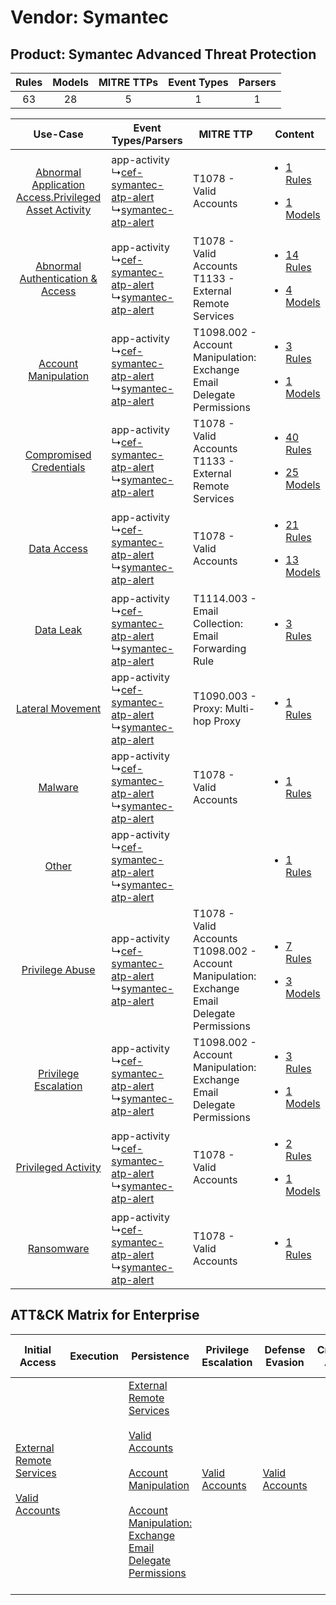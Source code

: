 Vendor: Symantec
================
Product: Symantec Advanced Threat Protection
--------------------------------------------
| Rules | Models | MITRE TTPs | Event Types | Parsers |
|:-----:|:------:|:----------:|:-----------:|:-------:|
|  63   |   28   |     5      |      1      |    1    |

|    Use-Case    | Event Types/Parsers    | MITRE TTP    | Content    |
|:----:| ---- | ---- | ---- |
| [Abnormal Application Access.Privileged Asset Activity](../../../UseCases/uc_abnormal_application_access.privileged_asset_activity.md) |  app-activity<br> ↳[cef-symantec-atp-alert](Ps/pC_cefsymantecatpalert.md)<br> ↳[symantec-atp-alert](Ps/pC_symantecatpalert.md)<br> | T1078 - Valid Accounts<br>    | [<ul><li>1 Rules</li></ul><ul><li>1 Models</li></ul>](RM/r_m_symantec_symantec_advanced_threat_protection_Abnormal_Application_Access.Privileged_Asset_Activity.md) |
|    [Abnormal Authentication & Access](../../../UseCases/uc_abnormal_authentication_&_access.md)    |  app-activity<br> ↳[cef-symantec-atp-alert](Ps/pC_cefsymantecatpalert.md)<br> ↳[symantec-atp-alert](Ps/pC_symantecatpalert.md)<br> | T1078 - Valid Accounts<br>T1133 - External Remote Services<br>    | [<ul><li>14 Rules</li></ul><ul><li>4 Models</li></ul>](RM/r_m_symantec_symantec_advanced_threat_protection_Abnormal_Authentication_&_Access.md)    |
|    [Account Manipulation](../../../UseCases/uc_account_manipulation.md)    |  app-activity<br> ↳[cef-symantec-atp-alert](Ps/pC_cefsymantecatpalert.md)<br> ↳[symantec-atp-alert](Ps/pC_symantecatpalert.md)<br> | T1098.002 - Account Manipulation: Exchange Email Delegate Permissions<br>    | [<ul><li>3 Rules</li></ul><ul><li>1 Models</li></ul>](RM/r_m_symantec_symantec_advanced_threat_protection_Account_Manipulation.md)    |
|    [Compromised Credentials](../../../UseCases/uc_compromised_credentials.md)    |  app-activity<br> ↳[cef-symantec-atp-alert](Ps/pC_cefsymantecatpalert.md)<br> ↳[symantec-atp-alert](Ps/pC_symantecatpalert.md)<br> | T1078 - Valid Accounts<br>T1133 - External Remote Services<br>    | [<ul><li>40 Rules</li></ul><ul><li>25 Models</li></ul>](RM/r_m_symantec_symantec_advanced_threat_protection_Compromised_Credentials.md)    |
|    [Data Access](../../../UseCases/uc_data_access.md)    |  app-activity<br> ↳[cef-symantec-atp-alert](Ps/pC_cefsymantecatpalert.md)<br> ↳[symantec-atp-alert](Ps/pC_symantecatpalert.md)<br> | T1078 - Valid Accounts<br>    | [<ul><li>21 Rules</li></ul><ul><li>13 Models</li></ul>](RM/r_m_symantec_symantec_advanced_threat_protection_Data_Access.md)    |
|    [Data Leak](../../../UseCases/uc_data_leak.md)    |  app-activity<br> ↳[cef-symantec-atp-alert](Ps/pC_cefsymantecatpalert.md)<br> ↳[symantec-atp-alert](Ps/pC_symantecatpalert.md)<br> | T1114.003 - Email Collection: Email Forwarding Rule<br>    | [<ul><li>3 Rules</li></ul>](RM/r_m_symantec_symantec_advanced_threat_protection_Data_Leak.md)    |
|    [Lateral Movement](../../../UseCases/uc_lateral_movement.md)    |  app-activity<br> ↳[cef-symantec-atp-alert](Ps/pC_cefsymantecatpalert.md)<br> ↳[symantec-atp-alert](Ps/pC_symantecatpalert.md)<br> | T1090.003 - Proxy: Multi-hop Proxy<br>    | [<ul><li>1 Rules</li></ul>](RM/r_m_symantec_symantec_advanced_threat_protection_Lateral_Movement.md)    |
|    [Malware](../../../UseCases/uc_malware.md)    |  app-activity<br> ↳[cef-symantec-atp-alert](Ps/pC_cefsymantecatpalert.md)<br> ↳[symantec-atp-alert](Ps/pC_symantecatpalert.md)<br> | T1078 - Valid Accounts<br>    | [<ul><li>1 Rules</li></ul>](RM/r_m_symantec_symantec_advanced_threat_protection_Malware.md)    |
|    [Other](../../../UseCases/uc_other.md)    |  app-activity<br> ↳[cef-symantec-atp-alert](Ps/pC_cefsymantecatpalert.md)<br> ↳[symantec-atp-alert](Ps/pC_symantecatpalert.md)<br> |    | [<ul><li>1 Rules</li></ul>](RM/r_m_symantec_symantec_advanced_threat_protection_Other.md)    |
|    [Privilege Abuse](../../../UseCases/uc_privilege_abuse.md)    |  app-activity<br> ↳[cef-symantec-atp-alert](Ps/pC_cefsymantecatpalert.md)<br> ↳[symantec-atp-alert](Ps/pC_symantecatpalert.md)<br> | T1078 - Valid Accounts<br>T1098.002 - Account Manipulation: Exchange Email Delegate Permissions<br> | [<ul><li>7 Rules</li></ul><ul><li>3 Models</li></ul>](RM/r_m_symantec_symantec_advanced_threat_protection_Privilege_Abuse.md)    |
|    [Privilege Escalation](../../../UseCases/uc_privilege_escalation.md)    |  app-activity<br> ↳[cef-symantec-atp-alert](Ps/pC_cefsymantecatpalert.md)<br> ↳[symantec-atp-alert](Ps/pC_symantecatpalert.md)<br> | T1098.002 - Account Manipulation: Exchange Email Delegate Permissions<br>    | [<ul><li>3 Rules</li></ul><ul><li>1 Models</li></ul>](RM/r_m_symantec_symantec_advanced_threat_protection_Privilege_Escalation.md)    |
|    [Privileged Activity](../../../UseCases/uc_privileged_activity.md)    |  app-activity<br> ↳[cef-symantec-atp-alert](Ps/pC_cefsymantecatpalert.md)<br> ↳[symantec-atp-alert](Ps/pC_symantecatpalert.md)<br> | T1078 - Valid Accounts<br>    | [<ul><li>2 Rules</li></ul><ul><li>1 Models</li></ul>](RM/r_m_symantec_symantec_advanced_threat_protection_Privileged_Activity.md)    |
|    [Ransomware](../../../UseCases/uc_ransomware.md)    |  app-activity<br> ↳[cef-symantec-atp-alert](Ps/pC_cefsymantecatpalert.md)<br> ↳[symantec-atp-alert](Ps/pC_symantecatpalert.md)<br> | T1078 - Valid Accounts<br>    | [<ul><li>1 Rules</li></ul>](RM/r_m_symantec_symantec_advanced_threat_protection_Ransomware.md)    |

ATT&CK Matrix for Enterprise
----------------------------
| Initial Access                                                                                                                                   | Execution | Persistence                                                                                                                                                                                                                                                                                                                                 | Privilege Escalation                                                | Defense Evasion                                                     | Credential Access | Discovery | Lateral Movement | Collection                                                                                                                                                            | Command and Control                                                                                                                       | Exfiltration | Impact |
| ------------------------------------------------------------------------------------------------------------------------------------------------ | --------- | ------------------------------------------------------------------------------------------------------------------------------------------------------------------------------------------------------------------------------------------------------------------------------------------------------------------------------------------- | ------------------------------------------------------------------- | ------------------------------------------------------------------- | ----------------- | --------- | ---------------- | --------------------------------------------------------------------------------------------------------------------------------------------------------------------- | ----------------------------------------------------------------------------------------------------------------------------------------- | ------------ | ------ |
| [External Remote Services](https://attack.mitre.org/techniques/T1133)<br><br>[Valid Accounts](https://attack.mitre.org/techniques/T1078)<br><br> |           | [External Remote Services](https://attack.mitre.org/techniques/T1133)<br><br>[Valid Accounts](https://attack.mitre.org/techniques/T1078)<br><br>[Account Manipulation](https://attack.mitre.org/techniques/T1098)<br><br>[Account Manipulation: Exchange Email Delegate Permissions](https://attack.mitre.org/techniques/T1098/002)<br><br> | [Valid Accounts](https://attack.mitre.org/techniques/T1078)<br><br> | [Valid Accounts](https://attack.mitre.org/techniques/T1078)<br><br> |                   |           |                  | [Email Collection](https://attack.mitre.org/techniques/T1114)<br><br>[Email Collection: Email Forwarding Rule](https://attack.mitre.org/techniques/T1114/003)<br><br> | [Proxy: Multi-hop Proxy](https://attack.mitre.org/techniques/T1090/003)<br><br>[Proxy](https://attack.mitre.org/techniques/T1090)<br><br> |              |        |